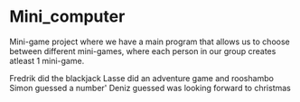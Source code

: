 # Mini_computer

Mini-game project where we have a main program that allows us to choose between different mini-games, where each person in our group creates atleast 1 mini-game. 

Fredrik did the blackjack
Lasse did an adventure game and rooshambo
Simon guessed a number'
Deniz guessed was looking forward to christmas

